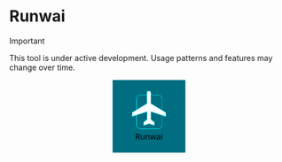 # Runwai

> [!IMPORTANT]
> This tool is under active development. Usage patterns and features may change over time.

<p align="center">
    <img src="./img/logo-runway-drawio.svg" alt="Loda Logo" height="132">
</p>
